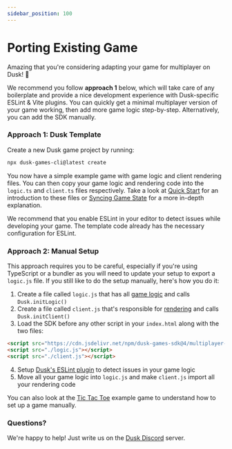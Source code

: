 ```yaml
---
sidebar_position: 100
---
```


# Porting Existing Game

Amazing that you're considering adapting your game for multiplayer on Dusk! 🥳

We recommend you follow **approach 1** below, which will take care of any boilerplate and provide a nice development experience with Dusk-specific ESLint & Vite plugins. You can quickly get a minimal multiplayer version of your game working, then add more game logic step-by-step. Alternatively, you can add the SDK manually.

### Approach 1: Dusk Template

Create a new Dusk game project by running:

```sh
npx dusk-games-cli@latest create
```

You now have a simple example game with game logic and client rendering files. You can then copy your game logic and rendering code into the `logic.ts` and `client.ts` files respectively. Take a look at [Quick Start](../quick-start) for an introduction to these files or [Syncing Game State](./syncing-game-state) for a more in-depth explanation.

We recommend that you enable ESLint in your editor to detect issues while developing your game. The template code already has the necessary configuration for ESLint.

### Approach 2: Manual Setup

This approach requires you to be careful, especially if you're using TypeScript or a bundler as you will need to update your setup to export a `logic.js` file. If you still like to do the setup manually, here's how you do it:

1. Create a file called `logic.js` that has all [game logic](../quick-start#game-logic) and calls `Dusk.initLogic()`
2. Create a file called `client.js` that's responsible for [rendering](../quick-start#rendering) and calls `Dusk.initClient()`
3. Load the SDK before any other script in your `index.html` along with the two files:
```html
<script src="https://cdn.jsdelivr.net/npm/dusk-games-sdk@4/multiplayer-dev.js"></script>
<script src="./logic.js"></script>
<script src="./client.js"></script>
```
4. Setup [Dusk's ESLint plugin](server-side-logic.md#editor-integration) to detect issues in your game logic
5. Move all your game logic into `logic.js` and make `client.js` import all your rendering code

You can also look at the [Tic Tac Toe](https://github.com/dusk-gg/dusk/tree/staging/examples/tic-tac-toe) example game to understand how to set up a game manually.

### Questions?

We're happy to help! Just write us on the [Dusk Discord](https://discord.gg/dusk-devs) server.
